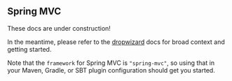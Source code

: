 ## Spring MVC

These docs are under construction!

In the meantime, please refer to the [dropwizard](../dropwizard) docs for broad context and getting started.

Note that the `framework` for Spring MVC is `"spring-mvc"`, so using that in your Maven, Gradle, or SBT plugin configuration should get you started.
